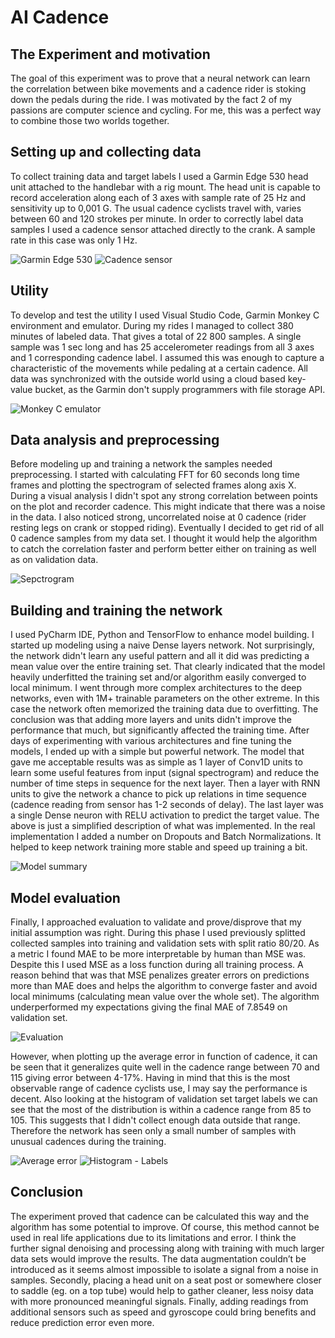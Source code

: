 # AI Cadence
## The Experiment and motivation
The goal of this experiment was to prove that a neural network can learn the correlation between bike movements and a cadence rider is stoking down the pedals during the ride. I was motivated by the fact 2 of my passions are computer science and cycling. For me, this was a perfect way to combine those two worlds together.
## Setting up and collecting data
To collect training data and target labels I used a Garmin Edge 530 head unit attached to the handlebar with a rig mount. The head unit is capable to record acceleration along each of 3 axes with sample rate of 25 Hz and sensitivity up to 0,001 G. The usual cadence cyclists travel with, varies between 60 and 120 strokes per minute. In order to correctly label data samples I used a cadence sensor attached directly to the crank. A sample rate in this case was only 1 Hz. 
 
![Garmin Edge 530](https://raw.githubusercontent.com/lukaszszydlowski/ai-cadence/main/pictures/Garmin%20Edge%20530.jpg)
![Cadence sensor](https://raw.githubusercontent.com/lukaszszydlowski/ai-cadence/main/pictures/Cadence%20sensor.jpg)
## Utility 
To develop and test the utility I used Visual Studio Code, Garmin Monkey C environment and emulator. During my rides I managed to collect 380 minutes of labeled data. That gives a total of 22 800 samples. A single sample was 1 sec long and has 25 accelerometer readings from all 3 axes and 1 corresponding cadence label. I assumed this was enough to capture a characteristic of the movements while pedaling at a certain cadence. All data was synchronized with the outside world using a cloud based key-value bucket, as the Garmin don't supply programmers with file storage API.

![Monkey C emulator](https://raw.githubusercontent.com/lukaszszydlowski/ai-cadence/main/pictures/Monkey%20C%20emulator.png)
## Data analysis and preprocessing
Before modeling up and training a network the samples needed preprocessing. I started with calculating FFT for 60 seconds long time frames and plotting the spectrogram of selected frames along axis X. During a visual analysis I didn't spot any strong correlation between points on the plot and recorder cadence. This might indicate that there was a noise in the data. I also noticed strong, uncorrelated noise at 0 cadence (rider resting legs on crank or stopped riding). Eventually I decided to get rid of all 0 cadence samples from my data set. I thought it would help the algorithm to catch the correlation faster and perform better either on training as well as on validation data. 

![Sepctrogram](https://raw.githubusercontent.com/lukaszszydlowski/ai-cadence/main/pictures/example%20spectrogram.jpg)
## Building and training the network
I used PyCharm IDE, Python and TensorFlow to enhance model building. I started up modeling using a naive Dense layers network. Not surprisingly, the network didn't learn any useful pattern and all it did was predicting a mean value over the entire training set. That clearly indicated that the model heavily underfitted the training set and/or algorithm easily converged to local minimum. I went through more complex architectures to the deep networks, even with 1M+ trainable parameters on the other extreme. In this case the network often memorized the training data due to overfitting. The conclusion was that adding more layers and units didn't improve the performance that much, but significantly affected the training time. After days of experimenting with various architectures and fine tuning the models, I ended up with a simple but powerful network. The model that gave me acceptable results was as simple as 1 layer of Conv1D units to learn some useful features from input (signal spectrogram) and reduce the number of time steps in sequence for the next layer. Then a layer with RNN units to give the network a chance to pick up relations in time sequence (cadence reading from sensor has 1-2 seconds of delay). The last layer was a single Dense neuron with RELU activation to predict the target value. The above is just a simplified description of what was implemented. In the real implementation I added a number on Dropouts and Batch Normalizations. It helped to keep network training more stable and speed up training a bit. 

![Model summary](https://raw.githubusercontent.com/lukaszszydlowski/ai-cadence/main/pictures/model%20summary.png)
## Model evaluation
Finally, I approached evaluation to validate and prove/disprove that my initial assumption was right. During this phase I used previously splitted collected samples into training and validation sets with split ratio 80/20. As a metric I found MAE to be more interpretable by human than MSE was. Despite this I used MSE as a loss function during all training process. A reason behind that was that MSE penalizes greater errors on predictions more than MAE does and helps the algorithm to converge faster and avoid local minimums (calculating mean value over the whole set). The algorithm underperformed my expectations giving the final MAE of 7.8549 on validation set. 

![Evaluation](https://raw.githubusercontent.com/lukaszszydlowski/ai-cadence/main/pictures/evaluation.png)

However, when plotting up the average error in function of cadence, it can be seen that it generalizes quite well in the cadence range between 70 and 115 giving error between 4-17%. Having in mind that this is the most observable range of cadence cyclists use, I may say the performance is decent. Also looking at the histogram of validation set target labels we can see that the most of the distribution is within a cadence range from 85 to 105. This suggests that I didn't collect enough data outside that range. Therefore the network has seen only a small number of samples with unusual cadences during the training.

![Average error](https://raw.githubusercontent.com/lukaszszydlowski/ai-cadence/main/pictures/average%20error.jpg)
![Histogram - Labels](https://raw.githubusercontent.com/lukaszszydlowski/ai-cadence/main/pictures/histogram%20-%20labels.jpg)
## Conclusion
The experiment proved that cadence can be calculated this way and the algorithm has some potential to improve. Of course, this method cannot be used in real life applications due to its limitations and error. I think the further signal denoising and processing along with training with much larger data sets would improve the results. The data augmentation couldn’t be introduced as it seems almost impossible to isolate a signal from a noise in samples. Secondly, placing a head unit on a seat post or somewhere closer to saddle (eg. on a top tube) would help to gather cleaner, less noisy data with more pronounced meaningful signals. Finally, adding readings from additional sensors such as speed and gyroscope could bring benefits and reduce prediction error even more.
